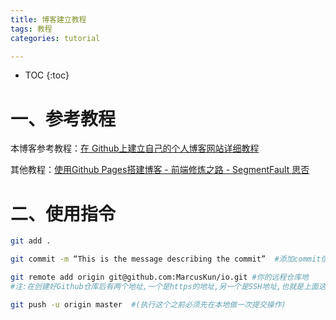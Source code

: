 ```yaml
---
title: 博客建立教程
tags: 教程 
categories: tutorial

---
```


* TOC
{:toc}


# 一、参考教程

本博客参考教程：[在 Github上建立自己的个人博客网站详细教程](http://t.csdn.cn/9LwxL)

其他教程：[使用Github Pages搭建博客 - 前端修炼之路 - SegmentFault 思否](https://segmentfault.com/a/1190000000458506)

# 二、使用指令

```bash
git add .

git commit -m “This is the message describing the commit”  #添加commit信息

git remote add origin git@github.com:MarcusKun/io.git #你的远程仓库地
#注:在创建好Github仓库后有两个地址,一个是https的地址,另一个是SSH地址,也就是上面这个地址.

git push -u origin master  #(执行这个之前必须先在本地做一次提交操作)
```



